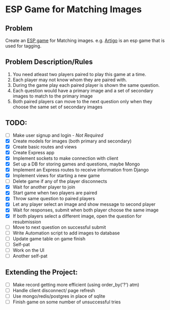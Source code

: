 # ESP Game for Matching Images


## Problem 

Create an [ESP game](http://en.wikipedia.org/wiki/ESP_game) for Matching images. e.g. [Artigo](http://www.artigo.org/) is an esp game that is used for tagging.


## Problem Description/Rules

1. You need atleast two players paired to play this game at a time. 
2. Each player may not know whom they are paired with.
3. During the game play each paired player is shown the same question.
4. Each question would have a primary image and a set of secondary images to match to the primary image
5. Both paired players can move to the next question only when they choose the same set of secondary images


## TODO:

* [ ] Make user signup and login - *Not Required*
* [x] Create models for images (both primary and secondary)
* [x] Create basic routes and views
* [x] Create Express app
* [x] Implement sockets to make connection with client
* [x] Set up a DB for storing games and questions, maybe Mongo
* [x] Implement an Express routes to receive information from Django
* [x] Implement views for starting a new game 
* [ ] Delete game if any of the player disconnects
* [x] Wait for another player to join
* [x] Start game when two players are paired
* [x] Throw same question to paired players
* [x] Let any player select an image and show message to second player
* [x] Wait for responses, submit when both player choose the same image
* [x] If both players select a different image, open the question for resubmission
* [ ] Move to next question on successful submit
* [ ] Write Automation script to add images to database
* [ ] Update game table on game finish
* [ ] Self-pat
* [ ] Work on the UI
* [ ] Another self-pat

## Extending the Project:
* [ ] Make record getting more efficient (using order_by('?') atm)
* [ ] Handle client disconnect/ page refresh
* [ ] Use mongo/redis/postgres in place of sqlite
* [ ] Finish game on some number of unsuccessful tries
